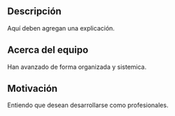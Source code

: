 ## Descripción

Aquí deben agregan una explicación.

## Acerca del equipo

Han avanzado de forma organizada y sistemica.

## Motivación

Entiendo que desean desarrollarse como profesionales.
